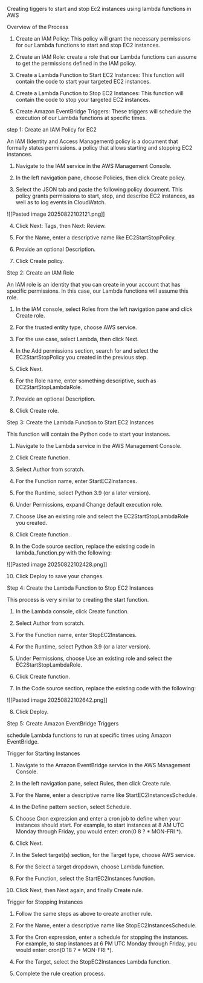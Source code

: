 Creating tiggers to start and stop Ec2 instances using lambda functions in AWS

Overview of the Process

1. Create an IAM Policy: This policy will grant the necessary permissions for our Lambda functions to start and stop EC2 instances.
    
2. Create an IAM Role: create a role that our Lambda functions can assume to get the permissions defined in the IAM policy.
    
3. Create a Lambda Function to Start EC2 Instances: This function will contain the code to start your targeted EC2 instances.
    
4. Create a Lambda Function to Stop EC2 Instances: This function will contain the code to stop your targeted EC2 instances.
    
5. Create Amazon EventBridge Triggers: These triggers will schedule the execution of our Lambda functions at specific times.

step 1: Create an IAM Policy for EC2

An IAM (Identity and Access Management) policy is a document that formally states permissions. a policy that allows starting and stopping EC2 instances.

1. Navigate to the IAM service in the AWS Management Console.
    
2. In the left navigation pane, choose Policies, then click Create policy.
    
3. Select the JSON tab and paste the following policy document. This policy grants permissions to start, stop, and describe EC2 instances, as well as to log events in CloudWatch.

![[Pasted image 20250822102121.png]]

4. Click Next: Tags, then Next: Review.
    
5. For the Name, enter a descriptive name like EC2StartStopPolicy.
    
6. Provide an optional Description.
    
7. Click Create policy.

Step 2: Create an IAM Role

An IAM role is an identity that you can create in your account that has specific permissions. In this case, our Lambda functions will assume this role.

1. In the IAM console, select Roles from the left navigation pane and click Create role.
    
2. For the trusted entity type, choose AWS service.
    
3. For the use case, select Lambda, then click Next.
    
4. In the Add permissions section, search for and select the EC2StartStopPolicy you created in the previous step.
    
5. Click Next.
    
6. For the Role name, enter something descriptive, such as EC2StartStopLambdaRole.
    
7. Provide an optional Description.
    
8. Click Create role.

Step 3: Create the Lambda Function to Start EC2 Instances

This function will contain the Python code to start your instances.

1. Navigate to the Lambda service in the AWS Management Console.
    
2. Click Create function.
    
3. Select Author from scratch.
    
4. For the Function name, enter StartEC2Instances.
    
5. For the Runtime, select Python 3.9 (or a later version).
    
6. Under Permissions, expand Change default execution role.
    
7. Choose Use an existing role and select the EC2StartStopLambdaRole you created.
    
8. Click Create function.
    
9. In the Code source section, replace the existing code in lambda_function.py with the following:

![[Pasted image 20250822102428.png]]

10.  Click Deploy to save your changes.

Step 4: Create the Lambda Function to Stop EC2 Instances

This process is very similar to creating the start function.

1. In the Lambda console, click Create function.
    
2. Select Author from scratch.
    
3. For the Function name, enter StopEC2Instances.
    
4. For the Runtime, select Python 3.9 (or a later version).
    
5. Under Permissions, choose Use an existing role and select the EC2StartStopLambdaRole.
    
6. Click Create function.
    
7. In the Code source section, replace the existing code with the following:

![[Pasted image 20250822102642.png]]

8. Click Deploy.

Step 5: Create Amazon EventBridge Triggers

schedule Lambda functions to run at specific times using Amazon EventBridge.

Trigger for Starting Instances

1. Navigate to the Amazon EventBridge service in the AWS Management Console.
    
2. In the left navigation pane, select Rules, then click Create rule.
    
3. For the Name, enter a descriptive name like StartEC2InstancesSchedule.
    
4. In the Define pattern section, select Schedule.
    
5. Choose Cron expression and enter a cron job to define when your instances should start. For example, to start instances at 8 AM UTC Monday through Friday, you would enter: cron(0 8 ? * MON-FRI *).
    
6. Click Next.
    
7. In the Select target(s) section, for the Target type, choose AWS service.
    
8. For the Select a target dropdown, choose Lambda function.
    
9. For the Function, select the StartEC2Instances function.
    
10. Click Next, then Next again, and finally Create rule.
    

Trigger for Stopping Instances

1. Follow the same steps as above to create another rule.
    
2. For the Name, enter a descriptive name like StopEC2InstancesSchedule.
    
3. For the Cron expression, enter a schedule for stopping the instances. For example, to stop instances at 6 PM UTC Monday through Friday, you would enter: cron(0 18 ? * MON-FRI *).
    
4. For the Target, select the StopEC2Instances Lambda function.
    
5. Complete the rule creation process.
